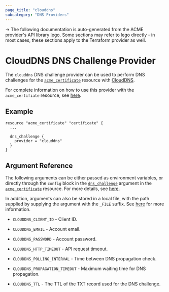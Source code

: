 ```yaml
---
page_title: "clouddns"
subcategory: "DNS Providers"
---
```


-> The following documentation is auto-generated from the ACME
provider's API library [lego](https://go-acme.github.io/lego/).  Some
sections may refer to lego directly - in most cases, these sections
apply to the Terraform provider as well.

# CloudDNS DNS Challenge Provider

The `clouddns` DNS challenge provider can be used to perform DNS challenges for
the [`acme_certificate`][resource-acme-certificate] resource with
[CloudDNS](https://vshosting.eu/).

[resource-acme-certificate]: ../resources/certificate.md

For complete information on how to use this provider with the `acme_certifiate`
resource, see [here][resource-acme-certificate-dns-challenges].

[resource-acme-certificate-dns-challenges]: ../resources/certificate.md#using-dns-challenges

## Example

```hcl
resource "acme_certificate" "certificate" {
  ...

  dns_challenge {
    provider = "clouddns"
  }
}
```
## Argument Reference

The following arguments can be either passed as environment variables, or
directly through the `config` block in the
[`dns_challenge`][resource-acme-certificate-dns-challenge-arg] argument in the
[`acme_certificate`][resource-acme-certificate] resource. For more details, see
[here][resource-acme-certificate-dns-challenges].

[resource-acme-certificate-dns-challenge-arg]: ../resources/certificate.md#dns_challenge

In addition, arguments can also be stored in a local file, with the path
supplied by supplying the argument with the `_FILE` suffix. See
[here][acme-certificate-file-arg-example] for more information.

[acme-certificate-file-arg-example]: ../resources/certificate.md#using-variable-files-for-provider-arguments

* `CLOUDDNS_CLIENT_ID` - Client ID.
* `CLOUDDNS_EMAIL` - Account email.
* `CLOUDDNS_PASSWORD` - Account password.

* `CLOUDDNS_HTTP_TIMEOUT` - API request timeout.
* `CLOUDDNS_POLLING_INTERVAL` - Time between DNS propagation check.
* `CLOUDDNS_PROPAGATION_TIMEOUT` - Maximum waiting time for DNS propagation.
* `CLOUDDNS_TTL` - The TTL of the TXT record used for the DNS challenge.


